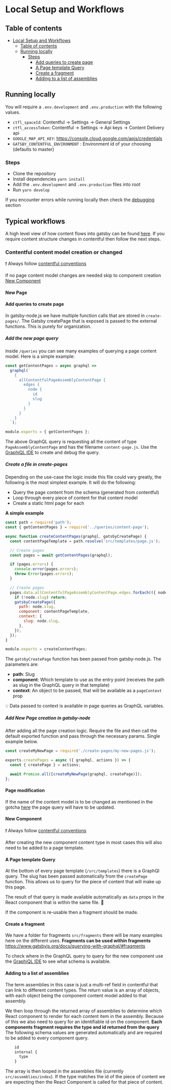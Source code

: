 # Local Setup and Workflows

## Table of contents

- [Local Setup and Workflows](#local-setup-and-workflows)
  - [Table of contents](#table-of-contents)
  - [Running locally](#running-locally)
    - [Steps](#steps)
      - [Add queries to create page](#add-queries-to-create-page)
      - [A Page template Query](#a-page-template-query)
      - [Create a fragment](#create-a-fragment)
      - [Adding to a list of assemblies](#adding-to-a-list-of-assemblies)

## Running locally

You will require a `.env.development` and `.env.production` with the following values.

- `ctfl_spaceId`: Contentful -> Settings -> General Settings
- `ctfl_accessToken`: Contentful -> Settings -> Api keys -> Content Delivery api
- `GOOGLE_MAP_API_KEY`: https://console.cloud.google.com/apis/credentials
- `GATSBY_CONTENTFUL_ENVIRONMENT` : Environment id of your choosing (defaults to master)

### Steps

- Clone the repository
- Install dependencies `yarn install`
- Add the `.env.development` and `.env.production` files into root
- Run `yarn develop`

If you encounter errors while running locally then check the [debugging](./09-debugging-and-gotchas.md) section

## Typical workflows

A high level view of how content flows into gatsby can be found [here](./assets/FE-content-flow-overview.jpg). If you require content structure changes in contentful then follow the next steps.

### Contentful content model creation or changed

:exclamation: Always follow [contentful conventions](./08-contentful.md)

If no page content model changes are needed skip to component creation [New Component](#new-component)

#### New Page

#### Add queries to create page

In gatsby-node.js we have multiple function calls that are stored in `create-pages/`. The Gatsby createPage that is exposed is passed to the external functions. This is purely for organization.

##### Add the new page query

Inside `/queries` you can see many examples of querying a page content model. Here is a simple example:

```javascript
const getContentPages = async graphql =>
  graphql(`
    {
      allContentfulPageAssemblyContentPage {
        edges {
          node {
            id
            slug
          }
        }
      }
    }
  `);

module.exports = { getContentPages };
```

The above GraphQL query is requesting all the content of type `PageAssemblyContentPage` and has the filename `content-page.js`. Use the [GraphiQL IDE](./09-debugging-and-gotchas.md#graphiQL-ide) to create and debug the query.

##### Create a file in create-pages

Depending on the use-case the logic inside this file could vary greatly, the following is the most simplest example. It will do the following:

- Query the page content from the schema (generated from contentful)
- Loop through every piece of content for that content model
- Create a static html page for each

**A simple example**

```javascript
const path = require('path');
const { getContentPages } = require('../queries/content-page');

async function createContentPages(graphql, gatsbyCreatePage) {
  const contentPageTemplate = path.resolve('src/templates/page.js');

  // Create pages
  const pages = await getContentPages(graphql);

  if (pages.errors) {
    console.error(pages.errors);
    throw Error(pages.errors);
  }

  // Create pages
  pages.data.allContentfulPageAssemblyContentPage.edges.forEach(({ node }) => {
    if (!node.slug) return;
    gatsbyCreatePage({
      path: node.slug,
      component: contentPageTemplate,
      context: {
        slug: node.slug,
      },
    });
  });
}

module.exports = createContentPages;
```

The `gatsbyCreatePage` function has been passed from gatsby-node.js. The parameters are:

- **path**: Slug
- **component**: Which template to use as the entry point (receives the path as slug in the GraphQL query in that template)
- **context**: An object to be passed, that will be available as a `pageContext` prop

:bulb: Data passed to context is available in page queries as GraphQL variables.

##### Add New Page creation in gatsby-node

After adding all the page creation logic. Require the file and then call the default exported function and pass through the necessary params. Single example below.

```javascript
const createMyNewPage = require('./create-pages/my-new-pages.js');

exports.createPages = async ({ graphql, actions }) => {
  const { createPage } = actions;

  await Promise.all([createMyNewPage(graphql, createPage)]);
};
```

#### Page modification

If the name of the content model is to be changed as mentioned in the gotcha [here](./09-debugging-and-gotchas.md##content-model-name-is-used-in-query) the page query will have to be updated.

#### New Component

:exclamation: Always follow [contentful conventions](./08-contentful.md)

After creating the new component content type in most cases this will also need to be added to a page template.

#### A Page template Query

At the bottom of every page template (`/src/templates`) there is a GraphQl query. The slug has been passed automatically from the `createPage` function. This allows us to query for the piece of content that will make up this page.

The result of that query is made available automatically as `data` props in the React component that is within the same file. :tada:

If the component is re-usable then a fragment should be made.

#### Create a fragment

We have a folder for fragments `src/fragments` there will be many examples here on the different uses. **Fragments can be used within fragments**
https://www.gatsbyjs.org/docs/querying-with-graphql/#fragments

To check where in the GraphQL query to query for the new component use the [GraphiQL IDE](./09-debugging-and-gotchas.md#graphiQL-ide) to see what schema is available.

#### Adding to a list of assemblies

The term assemblies in this case is just a multi-ref field in contentful that can link to different content types. The return value is an array of objects, with each object being the component content model added to that assembly.

We then loop through the returned array of assemblies to determine which React component to render for each content item in the assembly. Because of this we also need to query for an identifiable id on the component. **Each components fragment requires the type and id returned from the query** The following schema values are generated automatically and are required to be added to every component query.

```javascript
    id
    internal {
      type
    }
```

The array is then looped in the assemblies file (currently `src/assemblies/index`). If the type matches the id of the piece of content we are expecting then the React Component is called for that piece of content.
